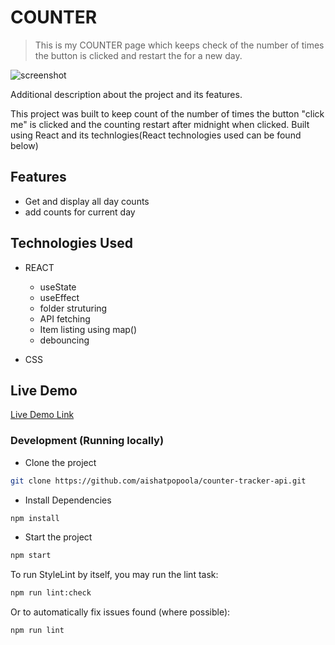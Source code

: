 # COUNTER
> This is my COUNTER page which keeps check of the number of times the button is clicked and restart the for a new day.

![screenshot](./app_screenshot.png)

Additional description about the project and its features.

This project was built to keep count of the number of times the button "click me" is clicked and the counting restart after midnight when clicked. Built using React and its technlogies(React technologies used can be found below) 

## Features

- Get and display all day counts
- add counts for current day

## Technologies Used

- REACT
  - useState
  - useEffect
  - folder struturing
  - API fetching
  - Item listing using map()
  - debouncing

- CSS

## Live Demo

[Live Demo Link]()

### Development (Running locally)


- Clone the project

```bash
git clone https://github.com/aishatpopoola/counter-tracker-api.git

```

- Install Dependencies

```bash
npm install
```

- Start the project

```bash
npm start
```

To run StyleLint by itself, you may run the lint task:

```bash
npm run lint:check
```

Or to automatically fix issues found (where possible):

```bash
npm run lint
```
